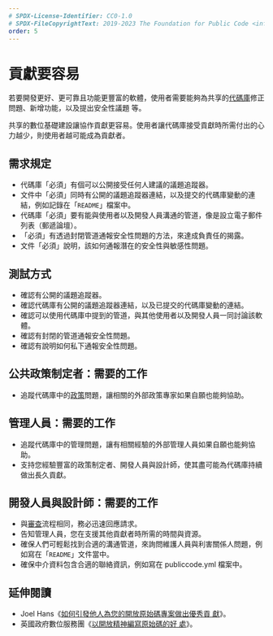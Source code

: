 ```yaml
---
# SPDX-License-Identifier: CC0-1.0
# SPDX-FileCopyrightText: 2019-2023 The Foundation for Public Code <info@publiccode.net>, https://standard.publiccode.net/AUTHORS
order: 5
---
```

# 貢獻要容易

若要開發更好、更可靠且功能更豐富的軟體，使用者需要能夠為共享的[代碼庫](../glossary.md#codebase)修正問題、新增功能，以及提出安全性議題
等。

共享的數位基礎建設讓協作貢獻更容易。使用者讓代碼庫接受貢獻時所需付出的心力越少，則使用者越可能成為貢獻者。

## 需求規定

* 代碼庫「必須」有個可以公開接受任何人建議的議題追蹤器。
* 文件中「必須」同時有公開的議題追蹤器連結，以及提交的代碼庫變動的連結，例如記錄在「`README`」檔案中。
* 代碼庫「必須」要有能與使用者以及開發人員溝通的管道，像是設立電子郵件列表（郵遞論壇）。
* 「必須」有透過封閉管道通報安全性問題的方法，來達成負責任的揭露。
* 文件「必須」說明，該如何通報潛在的安全性與敏感性問題。

## 測試方式

* 確認有公開的議題追蹤器。
* 確認代碼庫有公開的議題追蹤器連結，以及已提交的代碼庫變動的連結。
* 確認可以使用代碼庫中提到的管道，與其他使用者以及開發人員一同討論該軟體。
* 確認有封閉的管道通報安全性問題。
* 確認有說明如何私下通報安全性問題。

## 公共政策制定者：需要的工作

* 追蹤代碼庫中的[政策](../glossary.md#policy)問題，讓相關的外部政策專家如果自願也能夠協助。

## 管理人員：需要的工作

* 追蹤代碼庫中的管理問題，讓有相關經驗的外部管理人員如果自願也能夠協助。
* 支持您經驗豐富的政策制定者、開發人員與設計師，使其盡可能為代碼庫持續做出長久貢獻。

## 開發人員與設計師：需要的工作

* 與[審查](require-review-of-contributions.md)流程相同，務必迅速回應請求。
* 告知管理人員，您在支援其他貢獻者時所需的時間與資源。
* 確保人們可輕鬆找到合適的溝通管道，來詢問維護人員與利害關係人問題，例如寫在「`README`」文件當中。
* 確保中介資料包含合適的聯絡資訊，例如寫在 publiccode.yml 檔案中。

## 延伸閱讀

* Joel Hans《[如何引發他人為您的開放原始碼專案做出優秀貢
獻](https://dev.to/joelhans/how-to-inspire-exceptional-contributions-to-your-open-source-project-1ebf)》。
* 英國政府數位服務團《[以開放精神編寫原始碼的好
處](https://gds.blog.gov.uk/2017/09/04/the-benefits-of-coding-in-the-open/)》。
